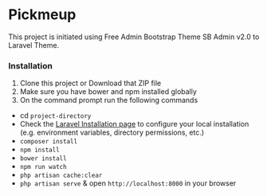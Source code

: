 # Pickmeup

This project is initiated using Free Admin Bootstrap Theme SB Admin v2.0 to Laravel Theme.


### Installation

1. Clone this project or Download that ZIP file
2. Make sure you have bower and npm installed globally
3. On the command prompt run the following commands
- cd `project-directory`
- Check the [Laravel Installation page](https://laravel.com/docs/5.4/installation) to configure your local installation (e.g. environment variables, directory permissions, etc.)
- `composer install`
- `npm install`
- `bower install`
- `npm run watch`
- `php artisan cache:clear`
- `php artisan serve` & open `http://localhost:8000` in your browser
